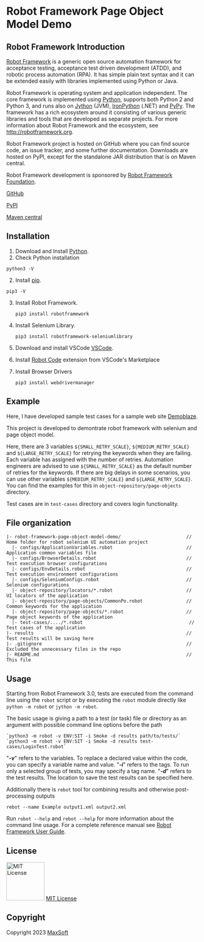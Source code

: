 # Robot Framework Page Object Model Demo

## Robot Framework Introduction
[Robot Framework](http://robotframework.org) is a generic open source
automation framework for acceptance testing, acceptance test driven
development (ATDD), and robotic process automation (RPA). It has simple plain
text syntax and it can be extended easily with libraries implemented using
Python or Java.

Robot Framework is operating system and application independent. The core
framework is implemented using [Python](http://python.org), supports both
Python 2 and Python 3, and runs also on [Jython](http://jython.org) (JVM),
[IronPython](http://ironpython.net) (.NET) and [PyPy](http://pypy.org).
The framework has a rich ecosystem around it consisting of various generic
libraries and tools that are developed as separate projects. For more
information about Robot Framework and the ecosystem, see
http://robotframework.org.

Robot Framework project is hosted on GitHub where you can find source code,
an issue tracker, and some further documentation. Downloads are hosted on PyPI, except
for the standalone JAR distribution that is on Maven central.

Robot Framework development is sponsored by [Robot Framework Foundation](http://robotframework.org/foundation).

[GitHub](https://github.com/robotframework/robotframework)

[PyPI](https://pypi.python.org/pypi/robotframework)

[Maven central](http://search.maven.org/#search%7Cga%7C1%7Ca%3Arobotframework)

## Installation
1. Download and Install [Python](https://www.python.org/downloads/ "Python").
2. Check Python installation

`python3 -V`

2. Install [pip](https://pip.pypa.io/ "pip").

`pip3 -V`

3. Install Robot Framework.

    `pip3 install robotframework`
    
4. Install Selenium Library.

    `pip3 install robotframework-seleniumlibrary`
    
7. Download and install VSCode [VSCode](https://code.visualstudio.com/docs/?dv=osx "VSCode").
8. Install [Robot Code](https://marketplace.visualstudio.com/items?itemName=d-biehl.robotcode "Robot Code") extension from VSCode's Marketplace
8. Install Browser Drivers 

    `pip3 install webdrivermanager`

## Example
Here, I have developed sample test cases for a sample web site [Demoblaze](https://demoblaze.com/).

This project is developed to demontrate robot framework with selenium and page object model.

Here, there are 3 variables `${SMALL_RETRY_SCALE}`, `${MEDIUM_RETRY_SCALE}` and `${LARGE_RETRY_SCALE}` for retrying the keywords when they are failing. Each variable has assigned with the number of retries. Automation engineers are advised to use `${SMALL_RETRY_SCALE}` as the default number of retries for the keywords. If there are big delays in some scenarios, you can use other variables `${MEDIUM_RETRY_SCALE}` and `${LARGE_RETRY_SCALE}`. You can find the examples for this in `object-repository/page-objects` directory.

Test cases are in `test-cases` directory and covers login functionality.

## File organization
```
|- robot-framework-page-object-model-demo/                        // Home folder for robot selenium UI automation project
  |- configs/ApplicationVariables.robot                           // Application common variables file
  |- configs/BrowserDetails.robot                                 // Test execution browser configurations
  |- configs/EnvDetails.robot                                     // Test execution environment configurations
  |- configs/SeleniumConfigs.robot                                // Selenium configurations
  |- object-repository/locators/*.robot                           // UI locators of the application
  |- object-repository/page-objects/CommonPo.robot                // Common keywords for the application
  |- object-repository/page-objects/*.robot                       // Page object keywords of the application
  |- test-cases/..../*.robot                                       // Test cases of the application
|- results                                                        // Test results will be saving here
|- .gitignore                                                     // Excluded the unnecessary files in the repo
|- README.md                                                      // This file
```

## Usage
Starting from Robot Framework 3.0, tests are executed from the command line
using the ``robot`` script or by executing the ``robot`` module directly
like ``python -m robot`` or ``jython -m robot``.

The basic usage is giving a path to a test (or task) file or directory as an
argument with possible command line options before the path

    `python3 -m robot -v ENV:SIT -i Smoke -d results path/to/tests/`
    `python3 -m robot -v ENV:SIT -i Smoke -d results test-cases/LoginTest.robot`

"***-v***" refers to the variables. To replace a declared value within the code, you can specify a variable name and value.
"***-i***" refers to the tags. To run only a selected group of tests, you may specify a tag name.
"***-d***" refers to the test results. The location to save the test results can be specified here.

Additionally there is ``rebot`` tool for combining results and otherwise
post-processing outputs

    rebot --name Example output1.xml output2.xml

Run ``robot --help`` and ``rebot --help`` for more information about the command
line usage. For a complete reference manual see [Robot Framework User Guide](https://robotframework.org/robotframework/latest/RobotFrameworkUserGuide.html "Robot Framework User Guide").

## License
<img src="https://upload.wikimedia.org/wikipedia/commons/thumb/0/0b/License_icon-mit-2.svg/2000px-License_icon-mit-2.svg.png" alt="MIT License" width="100" height="100"/> [MIT License](https://opensource.org/licenses/MIT)

## Copyright
Copyright 2023 [MaxSoft](https://maxsoftlk.github.io/ "MaxSoft")